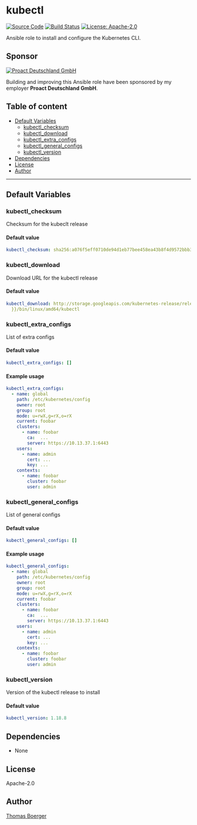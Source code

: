 # kubectl

[![Source Code](https://img.shields.io/badge/github-source%20code-blue?logo=github&logoColor=white)](https://github.com/rolehippie/kubectl) [![Build Status](https://img.shields.io/drone/build/rolehippie/kubectl/master?logo=drone)](https://cloud.drone.io/rolehippie/kubectl) [![License: Apache-2.0](https://img.shields.io/github/license/rolehippie/kubectl)](https://github.com/rolehippie/kubectl/blob/master/LICENSE) 

Ansible role to install and configure the Kubernetes CLI. 

## Sponsor 

[![Proact Deutschland GmbH](https://proact.eu/wp-content/uploads/2020/03/proact-logo.png)](https://proact.eu) 

Building and improving this Ansible role have been sponsored by my employer **Proact Deutschland GmbH**.

## Table of content

* [Default Variables](#default-variables)
  * [kubectl_checksum](#kubectl_checksum)
  * [kubectl_download](#kubectl_download)
  * [kubectl_extra_configs](#kubectl_extra_configs)
  * [kubectl_general_configs](#kubectl_general_configs)
  * [kubectl_version](#kubectl_version)
* [Dependencies](#dependencies)
* [License](#license)
* [Author](#author)

---

## Default Variables

### kubectl_checksum

Checksum for the kubeclt release

#### Default value

```YAML
kubectl_checksum: sha256:a076f5eff0710de94d1eb77bee458ea43b8f4d9572bbb3a3aec1edf0dde0a3e7
```

### kubectl_download

Download URL for the kubectl release

#### Default value

```YAML
kubectl_download: http://storage.googleapis.com/kubernetes-release/release/v{{ kubectl_version
  }}/bin/linux/amd64/kubectl
```

### kubectl_extra_configs

List of extra configs

#### Default value

```YAML
kubectl_extra_configs: []
```

#### Example usage

```YAML
kubectl_extra_configs:
  - name: global
    path: /etc/kubernetes/config
    owner: root
    group: root
    mode: u=rwX,g=rX,o=rX
    current: foobar
    clusters:
      - name: foobar
        ca:  ...
        server: https://10.13.37.1:6443
    users:
      - name: admin
        cert: ...
        key: ...
    contexts:
      - name: foobar
        cluster: foobar
        user: admin
```

### kubectl_general_configs

List of general configs

#### Default value

```YAML
kubectl_general_configs: []
```

#### Example usage

```YAML
kubectl_general_configs:
  - name: global
    path: /etc/kubernetes/config
    owner: root
    group: root
    mode: u=rwX,g=rX,o=rX
    current: foobar
    clusters:
      - name: foobar
        ca:  ...
        server: https://10.13.37.1:6443
    users:
      - name: admin
        cert: ...
        key: ...
    contexts:
      - name: foobar
        cluster: foobar
        user: admin
```

### kubectl_version

Version of the kubectl release to install

#### Default value

```YAML
kubectl_version: 1.18.8
```

## Dependencies

* None

## License

Apache-2.0

## Author

[Thomas Boerger](https://github.com/tboerger)
